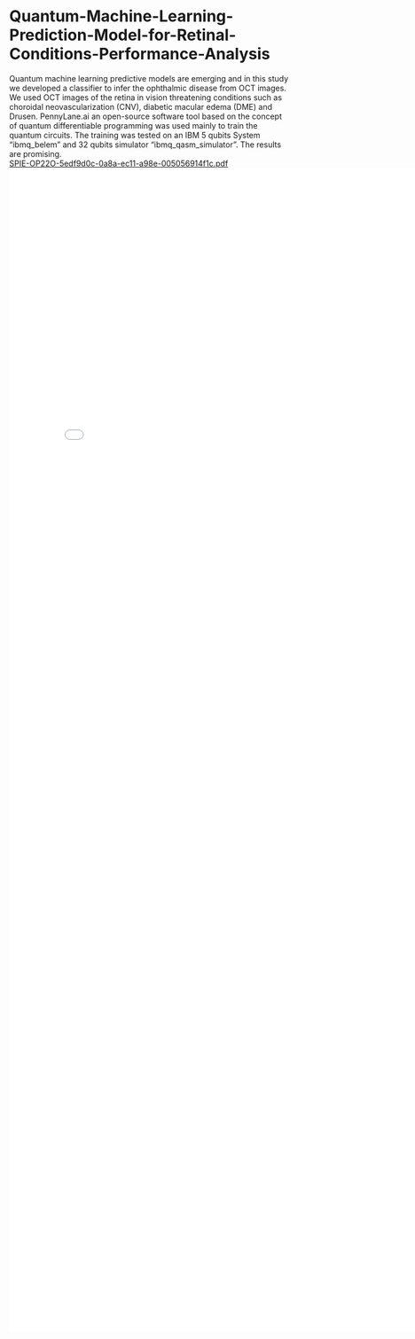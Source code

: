 # Quantum-Machine-Learning-Prediction-Model-for-Retinal-Conditions-Performance-Analysis

Quantum machine learning predictive models are emerging and in this study we developed a classifier to infer the ophthalmic disease from OCT images. We used OCT images of the retina in  vision threatening conditions such as choroidal neovascularization (CNV), diabetic macular edema (DME) and Drusen. PennyLane.ai an open-source software tool based on the concept of quantum differentiable programming was used mainly to train the quantum circuits. The training was tested on an IBM 5 qubits System “ibmq_belem” and 32 qubits simulator “ibmq_qasm_simulator”. The results are promising.  
[SPIE-OP22O-5edf9d0c-0a8a-ec11-a98e-005056914f1c.pdf](https://github.com/manojrnaick/Quantum-Machine-Learning-Prediction-Model-for-Retinal-Conditions-Performance-Analysis/files/10254265/SPIE-OP22O-5edf9d0c-0a8a-ec11-a98e-005056914f1c.pdf)
<embed src="SPIE-OP22O-5edf9d0c-0a8a-ec11-a98e-005056914f1c.pdf" width="800px" height="2100px" />  


